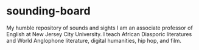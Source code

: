# sounding-board
My humble repository of sounds and sights
I am an associate professor of English at New Jersey City University. I teach African Diasporic literatures and World Anglophone literature, digital humanities, hip hop, and film. 
